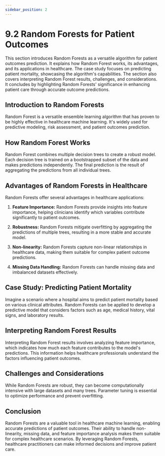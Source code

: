 ```yaml
---
sidebar_position: 2
---
```


# 9.2 Random Forests for Patient Outcomes

This section introduces Random Forests as a versatile algorithm for patient outcomes prediction. It explains how Random Forest works, its advantages, and its applications in healthcare. The case study focuses on predicting patient mortality, showcasing the algorithm's capabilities. The section also covers interpreting Random Forest results, challenges, and considerations. It concludes by highlighting Random Forests' significance in enhancing patient care through accurate outcome predictions.

## Introduction to Random Forests

Random Forest is a versatile ensemble learning algorithm that has proven to be highly effective in healthcare machine learning. It's widely used for predictive modeling, risk assessment, and patient outcomes prediction.

## How Random Forest Works

Random Forest combines multiple decision trees to create a robust model. Each decision tree is trained on a bootstrapped subset of the data and makes predictions independently. The final prediction is the result of aggregating the predictions from all individual trees.

## Advantages of Random Forests in Healthcare

Random Forests offer several advantages in healthcare applications:

1. **Feature Importance:** Random Forests provide insights into feature importance, helping clinicians identify which variables contribute significantly to patient outcomes.

2. **Robustness:** Random Forests mitigate overfitting by aggregating the predictions of multiple trees, resulting in a more stable and accurate model.

3. **Non-linearity:** Random Forests capture non-linear relationships in healthcare data, making them suitable for complex patient outcome predictions.

4. **Missing Data Handling:** Random Forests can handle missing data and imbalanced datasets effectively.

## Case Study: Predicting Patient Mortality

Imagine a scenario where a hospital aims to predict patient mortality based on various clinical attributes. Random Forests can be applied to develop a predictive model that considers factors such as age, medical history, vital signs, and laboratory results.

## Interpreting Random Forest Results

Interpreting Random Forest results involves analyzing feature importance, which indicates how much each feature contributes to the model's predictions. This information helps healthcare professionals understand the factors influencing patient outcomes.

## Challenges and Considerations

While Random Forests are robust, they can become computationally intensive with large datasets and many trees. Parameter tuning is essential to optimize performance and prevent overfitting.

## Conclusion

Random Forests are a valuable tool in healthcare machine learning, enabling accurate predictions of patient outcomes. Their ability to handle non-linearity, missing data, and feature importance analysis makes them suitable for complex healthcare scenarios. By leveraging Random Forests, healthcare practitioners can make informed decisions and improve patient care.
